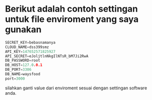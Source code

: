 # Berikut adalah contoh settingan untuk file enviroment yang saya gunakan

```go
SECRET_KEY=bebasnamanya
CLOUD_NAME=dss399smz
API_KEY=147652571825927
API_SECRET=eJoljtlnNkgIlNTsR_bM7Ji2RwA
DB_PASSWORD=root
DB_HOST=127.0.0.1
DB_PORT=3306
DB_NAME=waysfood
port=3000
```

silahkan ganti value dari enviroment sesuai dengan settingan software anda.